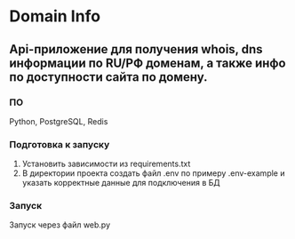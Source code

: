 # Domain Info

## Api-приложение для получения whois, dns информации по RU/РФ доменам, а также инфо по доступности сайта по домену.

### ПО
Python, PostgreSQL, Redis

### Подготовка к запуску
1. Установить зависимости из requirements.txt
2. В директории проекта создать файл .env по примеру .env-example и указать корректные данные для подключения в БД

### Запуск
Запуск через файл web.py